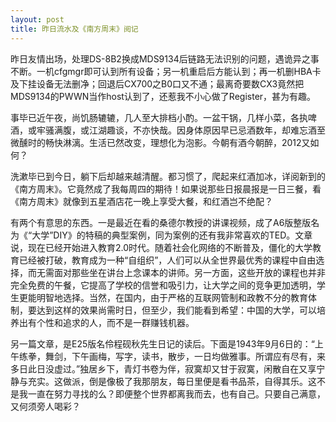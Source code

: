 ```yaml
---
layout: post
title: 昨日流水及《南方周末》阅记
---
```

昨日友情出场，处理DS-8B2换成MDS9134后链路无法识别的问题，遇诡异之事不断。一机cfgmgr即可认到所有设备；另一机重启后方能认到；再一机删HBA卡及下挂设备无法删净；回退后CX700之B0口又不通；最离奇要数CX3竟然把MDS9134的PWWN当作host认到了，还惹我不小心做了Register，甚为有趣。

事毕已近午夜，尚饥肠辘辘，几人至大排档小酌。一盆干锅，几样小菜，各执啤酒，或牢骚满腹，或江湖趣谈，不亦快哉。因身体原因早已忌酒数年，却难忘酒至微醺时的畅快淋漓。生活已然改变，理想化为泡影。今朝有酒今朝醉，2012又如何？

洗漱毕已到今日，躺下后却越来越清醒。都习惯了，爬起来红酒加冰，详阅新到的《南方周末》。它竟然成了我每周四的期待！如果说那些日报晨报是一日三餐，看《南方周末》就像到五星酒店花一晚上享受大餐，和红酒岂不绝配？

有两个有意思的东西。一是最近在看的桑德尔教授的讲课视频，成了A6版整版名为《“大学”DIY》的特稿的典型案例，同为案例的还有我非常喜欢的TED。文章说，现在已经开始进入教育2.0时代。随着社会化网络的不断普及，僵化的大学教育已经被打破，教育成为一种“自组织”，人们可以从全世界最优秀的课程中自由选择，而无需面对那些坐在讲台上念课本的讲师。另一方面，这些开放的课程也并非完全免费的午餐，它提高了学校的信誉和吸引力，让大学之间的竞争更加透明，学生更能明智地选择。当然，在国内，由于严格的互联网管制和政教不分的教育体制，要达到这样的效果尚需时日，但至少，我们能看到希望：中国的大学，可以培养出有个性和追求的人，而不是一群赚钱机器。

另一篇文章，是E25版名伶程砚秋先生日记的读后。下面是1943年9月6日的：“上午练拳，舞剑，下午画梅，写字，读书，散步，一日均做雅事。所谓应有尽有，来多日此日没虚过。”独居乡下，青灯书卷为伴，寂寞却又甘于寂寞，闲散自在又享宁静与充实。这做派，倒是像极了我那朋友，每日里便是看书品茶，自得其乐。这不是我一直在努力寻找的么？即便整个世界都离我而去，也有自己。只要自己满意，又何须旁人喝彩？



